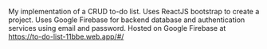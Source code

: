 My implementation of a CRUD to-do list. Uses ReactJS bootstrap to create a project. Uses Google Firebase for backend database and authentication services using email and password. Hosted on Google Firebase at https://to-do-list-11bbe.web.app/#/
